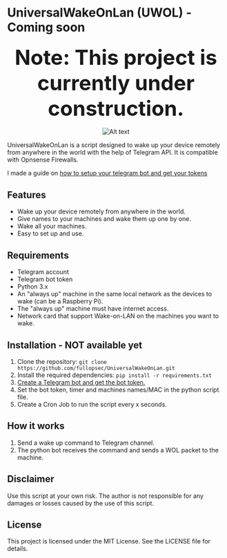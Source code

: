 # UniversalWakeOnLan (UWOL) - Coming soon


### <p align="center"><strong><font size="60">Note: This project is currently under construction.</font></strong></p>

<p align="center">
  
  <img src="https://raw.githubusercontent.com/ugurcandede/Under-Construction/master/under%20building/Capture.PNG" alt="Alt text">
</p>


UniversalWakeOnLan is a script designed to wake up your device remotely from anywhere in the world with the help of Telegram API. It is compatible with Opnsense Firewalls.

I made a guide on [how to setup your telegram bot and get your tokens](https://github.com/fullopsec/TelegramAlerts)

## Features
- Wake up your device remotely from anywhere in the world.
- Give names to your machines and wake them up one by one.
- Wake all your machines.
- Easy to set up and use.



## Requirements
- Telegram account
- Telegram bot token
- Python 3.x
- An "always up" machine in the same local network as the devices to wake (can be a Raspberry Pi). 
- The "always up" machine must have internet access.
- Network card that support Wake-on-LAN on the machines you want to wake.

## Installation - NOT available yet
1. Clone the repository: `git clone https://github.com/fullopsec/UniversalWakeOnLan.git`
2. Install the required dependencies: `pip install -r requirements.txt`
3. [Create a Telegram bot and get the bot token.](https://github.com/fullopsec/TelegramAlerts)
4. Set the bot token, timer and machines names/MAC in the python script file.
5. Create a Cron Job to run the script every x seconds.

## How it works
1. Send a wake up command to Telegram channel.
2. The python bot receives the command and sends a WOL packet to the machine.

## Disclaimer
Use this script at your own risk. The author is not responsible for any damages or losses caused by the use of this script.

## License
This project is licensed under the MIT License. See the LICENSE file for details.
